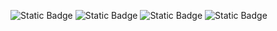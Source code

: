 ![Static Badge](https://img.shields.io/badge/Discord-%40calvinknt-blue?style=flat&logo=discord&logoColor=white)
![Static Badge](https://img.shields.io/badge/YouTube-%40calvinkNT-red?style=flat&logo=youtube&logoColor=white)
![Static Badge](https://img.shields.io/badge/Codeforces-calvink19-aqua?style=flat&logo=codeforces&logoColor=white)
![Static Badge](https://img.shields.io/badge/Web-https://calvink19.co-white?style=flat&logo=&logoColor=white)

<!--
**calvinknt/calvinknt** is a ✨ _special_ ✨ repository because its `README.md` (this file) appears on your GitHub profile.

Here are some ideas to get you started:

- 🔭 I’m currently working on ...
- 🌱 I’m currently learning ...
- 👯 I’m looking to collaborate on ...
- 🤔 I’m looking for help with ...
- 💬 Ask me about ...
- 📫 How to reach me: ...
- 😄 Pronouns: ...
- ⚡ Fun fact: ...
-->
